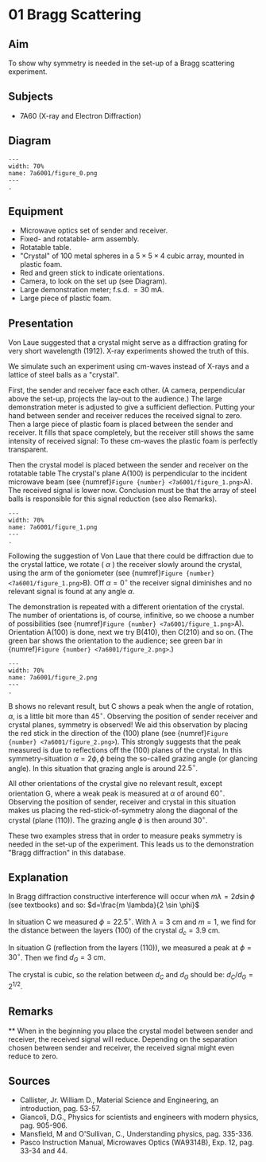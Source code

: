 # 01 Bragg Scattering 
    
  
## Aim   
 To show why symmetry is needed in the set-up of a Bragg scattering experiment.    
  
## Subjects   
* 7A60 (X-ray and Electron Diffraction)   

## Diagram
   
```{figure} figures/figure_0.png  
---  
width: 70%  
name: 7a6001/figure_0.png  
---  
. 
```
     
  
## Equipment   
- Microwave optics set of sender and receiver.
- Fixed- and rotatable- arm assembly.
- Rotatable table.
- "Crystal" of 100 metal spheres in a $5 \times 5 \times 4$ cubic array, mounted in plastic foam.
- Red and green stick to indicate orientations.
- Camera, to look on the set up (see Diagram).
- Large demonstration meter; f.s.d. $=30 \mathrm{~mA}$.
- Large piece of plastic foam.
  
  
## Presentation   
Von Laue suggested that a crystal might serve as a diffraction grating for very short wavelength (1912). X-ray experiments showed the truth of this.

We simulate such an experiment using cm-waves instead of $\mathrm{X}$-rays and a lattice of steel balls as a "crystal".

First, the sender and receiver face each other. (A camera, perpendicular above the set-up, projects the lay-out to the audience.) The large demonstration meter is adjusted to give a sufficient deflection. Putting your hand between sender and receiver reduces the received signal to zero. Then a large piece of plastic foam is placed between the sender and receiver. It fills that space completely, but the receiver still shows the same intensity of received signal: To these cm-waves the plastic foam is perfectly transparent.

Then the crystal model is placed between the sender and receiver on the rotatable table The crystal's plane $\mathrm{A}(100)$ is perpendicular to the incident microwave beam (see {numref}`Figure {number} <7a6001/figure_1.png>`A). The received signal is lower now. Conclusion must be that the array of steel balls is responsible for this signal reduction (see also Remarks).
```{figure} figures/figure_1.png  
---  
width: 70%  
name: 7a6001/figure_1.png  
---  
. 
```
Following the suggestion of Von Laue that there could be diffraction due to the crystal lattice, we rotate ( $\alpha$ ) the receiver slowly around the crystal, using the arm of the goniometer (see {numref}`Figure {number} <7a6001/figure_1.png>`B). Off $\alpha=0^{\circ}$ the receiver signal diminishes and no relevant signal is found at any angle $\alpha$.

The demonstration is repeated with a different orientation of the crystal. The number of orientations is, of course, infinitive, so we choose a number of possibilities (see {numref}`Figure {number} <7a6001/figure_1.png>`A). Orientation $\mathrm{A}(100)$ is done, next we try $\mathrm{B}(410)$, then $\mathrm{C}(210)$ and so on. (The green bar shows the orientation to the audience; see green bar in {numref}`Figure {number} <7a6001/figure_2.png>`.)

```{figure} figures/figure_2.png  
---  
width: 70%  
name: 7a6001/figure_2.png  
---  
. 
```
B shows no relevant result, but $\mathrm{C}$ shows a peak when the angle of rotation, $\alpha$, is a little bit more than $45^{\circ}$. Observing the position of sender receiver and crystal planes, symmetry is observed! We aid this observation by placing the red stick in the direction of the (100) plane (see {numref}`Figure {number} <7a6001/figure_2.png>`). This strongly suggests that the peak measured is due to reflections off the (100) planes of the crystal. In this symmetry-situation $\alpha=2 \phi, \phi$ being the so-called grazing angle (or glancing angle). In this situation that grazing angle is around $22.5^{\circ}$.

All other orientations of the crystal give no relevant result, except orientation $\mathrm{G}$, where a weak peak is measured at $\alpha$ of around $60^{\circ}$. Observing the position of sender, receiver and crystal in this situation makes us placing the red-stick-of-symmetry along the diagonal of the crystal (plane (110)). The grazing angle $\phi$ is then around $30^{\circ}$.

These two examples stress that in order to measure peaks symmetry is needed in the set-up of the experiment. This leads us to the demonstration "Bragg diffraction" in this database.
  
## Explanation   
 In Bragg diffraction constructive interference will occur when $m\lambda=2d\sin{\phi}$ (see textbooks) and so: $d=\frac{m \lambda}{2 \sin \phi}$

In situation C we measured $\phi=22.5^{\circ}$. With $\lambda=3 \mathrm{~cm}$ and $m=1$, we find for the distance between the layers (100) of the crystal $d_{c}=3.9 \mathrm{~cm}$.

In situation $\mathrm{G}$ (reflection from the layers (110)), we measured a peak at $\phi=30^{\circ}$. Then we find $d_{G}=3 \mathrm{~cm}$.

The crystal is cubic, so the relation between $d_{C}$ and $d_{G}$ should be: $d_{C} / d_{G}=2^{1 / 2}$.
  
## Remarks
**  When in the beginning you place the crystal model between sender and receiver, the received signal will reduce. Depending on the separation chosen between sender and receiver, the received signal might even reduce to zero.
    
  
## Sources
 *  Callister, Jr. William D., Material Science and Engineering, an introduction, pag. 53-57.
 *  Giancoli, D.G., Physics for scientists and engineers with modern physics, pag. 905-906. 
 *  Mansfield, M and O'Sullivan, C., Understanding physics, pag. 335-336. 
 *  Pasco Instruction Manual, Microwaves Optics (WA9314B), Exp. 12, pag. 33-34 and 44.
   